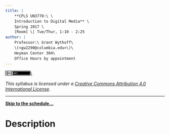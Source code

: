 ```yaml
---
title: |
    **CPLS UN3770:\ \
    Introduction to Digital Media** \
    Spring 2017 \
    [Room] \| Tue/Thur, 1:10 - 2:25
author: |
    Professor:\ Grant Wythoff\
    \(<gw2290@columbia.edu>\)\
    Heyman Center 304\
    Office Hours by appointment
---
```


![](cc-by.png)\

*This syllabus is licensed under a [Creative Commons Attribution 4.0 International License](http://creativecommons.org/licenses/by/4.0/).*

* * * * * * 

[**Skip to the schedule…**](#schedule)

Description
============